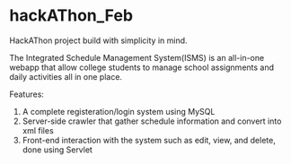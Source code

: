 # hackAThon_Feb

HackAThon project build with simplicity in mind.

The Integrated Schedule Management System(ISMS) is an all-in-one webapp that allow college students to manage school assignments and daily activities all in one place.

Features:
1) A complete registeration/login system using MySQL
1) Server-side crawler that gather schedule information and convert into xml files
2) Front-end interaction with the system such as edit, view, and delete, done using Servlet
